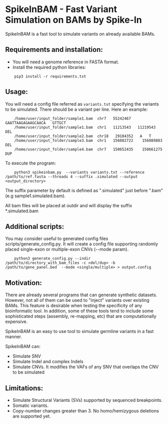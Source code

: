 # SpikeInBAM - Fast Variant Simulation on BAMs by Spike-In

SpikeInBAM is a fast tool to simulate variants on already available BAMs.

## Requirements and installation:

- You will need a genome reference in FASTA format.
- Install the required python libraries:
```
    pip3 install -r requirements.txt
```

## Usage:

You will need a config file referred as `variants.txt` specifying the variants to be simulated.
There should be a variant per line. Here an example:
```
    /home/user/input_folder/sample1.bam  chr7   55242467   GAATTAAGAGAAGCAACA   GTTGCT
    /home/user/input_folder/sample1.bam  chr1   11213543   11219543   DEL
    /home/user/input_folder/sample2.bam  chr18   29104352   A   T
    /home/user/input_folder/sample3.bam  chr1   156082722    156089883    DEL
    /home/user/input_folder/sample4.bam  chr7   150652435    150661275    DUP
```

To execute the program:

```
    python3 spikeinbam.py  --variants variants.txt --reference /path/to/ref.fasta --threads 4 --suffix .simulated --output <output_directory>
```

The suffix parameter by default is defined as ".simulated" just before ".bam" (e.g sample1.simulated.bam).

All bam files will be placed at outdir and will display the suffix *.simulated.bam


## Additional scripts:

You may consider useful to generated config files scripts/generate_config.py.
It will create a config file supporting randomly placed single-exon or multiple-exon CNVs (--mode param).

```
    python3 generate_config.py --indir /path/to/directory_with_bam_files -c <del/dup> -b  /path/to/gene_panel.bed  --mode <single/multiple> > output.config
```

## Motivation:

There are already several programs that can generate synthetic datasets.
However, not all of them can be used to "inject" variants over existing BAMs. This feature is desirable when testing the specificity of any bioinformatic tool.
In addition, some of these tools tend to include some sophisticated steps (assembly, re-mapping, etc) that are computationally expensive.

SpikeInBAM is an easy to use tool to simulate germline variants in a fast manner.

SpikeInBAM can:
- Simulate SNV
- Simulate Indel and complex Indels
- Simulate CNVs. It modifies the VAFs of any SNV that overlaps the CNV to be simulated

## Limitations:

- Simulate Structural Variants (SVs) supported by sequenced breakpoints.
- Somatic variants.
- Copy-number changes greater than 3. No homo/hemizygous deletions are supported yet.

